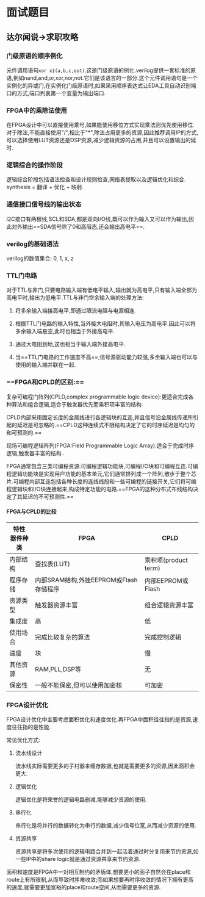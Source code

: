 # 面试题目

## 达尔闻说->求职攻略

### 门级原语的顺序例化

元件调用语句`xor x1(a,b,c,out)`.这是门级原语的例化.verilog提供一套标准的原语,例如nand,and,or,xor,nor,not.它们是该语言的一部分.这个元件调用语句是一个实例化的异或门,在实例化门级原语时,如果采用顺序表达式让EDA工具自动识别端口的方式,端口列表第一个变量为输出端口.

### FPGA中的乘除法使用

在FPGA设计中可以直接使用乘号,如果能使用移位方式实现乘法则优先使用移位.对于除法,不能直接使用"/",相比于"*",除法占用更多的资源,因此推荐调用IP的方式,可以选择使用LUT资源还是DSP资源,减少逻辑资源的占用,并且可以设置输出的延时.

### 逻辑综合的操作阶段

逻辑综合阶段包括语法检查和设计规则检查,网络表提取以及逻辑优化和综合. synthesis = 翻译 + 优化 + 映射. 

### 通信接口信号线的输出状态

I2C接口有两根线,SCL和SDA,都是双向I/O线,既可以作为输入又可以作为输出,因此对外输出==SDA信号除了0和高阻态,还会输出高电平==.

### verilog的基础语法

verilog的数值集合: 0, 1, x, z

### TTL门电路

对于TTL与非门,只要电路输入端有低电平输入,输出就为高电平,只有输入端全部为高电平时,输出为低电平.TTL与非门空余输入端的处理方法:

1. 将多余输入端接高电平,即通过限流电阻与电源相连.

2. 根据TTL门电路的输入特性,当外接大电阻时,其输入电压为高电平.因此可以将多余输入端悬空,此时也相当于外接高电平. 

3. 通过大电阻到地,这也相当于输入端外接高电平.

4. 当==TTL门电路的工作速度不高==,信号源驱动能力较强,多余输入端也可以与使用的输入端并联在一起.

### ==FPGA和CPLD的区别:==

复杂可编程门阵列(CPLD,complex programmable logic device):更适合完成各种算法和组合逻辑,适合于触发器优先而乘积项丰富的结构.

CPLD内部采用固定长度的金属线进行各逻辑块的互连,并且信号沿金属线传递所引起的延迟是可忽略的.==CPLD这种连续式不限结构决定了它的时序延迟是均匀的和可预测的.==

现场可编程逻辑阵列(FPGA:Field Programmable Logic Array):适合于完成时序逻辑,触发器丰富的结构..

FPGA通常包含三类可编程资源:可编程逻辑功能块,可编程I/O块和可编程互连.可编程逻辑功能块是实现用户功能的基本单元,它们通常排列成一个阵列,散步于整个芯片.可编程内部互连包括各种长度的连线线段和一些可编程的链接开关,它们将可编程逻辑块和I/O块连接起来,构成特定功能的电路.==FPGA的这种分布式布线结构决定了其延迟的不可预测性.==


#### FPGA与CPLD的比较

特性 <br> 器件种类|FPGA | CPLD
---------|----------|--------|
 内部结构 | 查找表(LUT) | 乘积项(product term)|
 程序存储 | 内部SRAM结构,外挂EEPROM或Flash存储程序 | 内部EEPROM或Flash
 资源类型 | 触发器资源丰富 | 组合逻辑资源丰富
 集成度 | 高 | 低
 使用场合| 完成比较复杂的算法| 完成控制逻辑
 速度| 块 | 慢
 其他资源| RAM,PLL,DSP等| 无
 保密性| 一般不能保密,但可以使用加密核 | 可加密

 ### FPGA设计优化

 FPGA设计优化中主要考虑面积优化和速度优化.再FPGA中面积往往指的是资源,速度往往指的是性能.

 常见优化方式:

 1. 流水线设计

    流水线实际需要更多的子村器来缓存数据,也就是需要更多的资源,因此面积会更大.

 2. 逻辑优化

    逻辑优化是将荣誉的逻辑电路删减,能够减少资源的使用.

 3. 串行化

    串行化是将并行的数据转化为串行的数据,减少信号位宽,从而减少资源的使用.

 4. 资源共享

    资源共享是将多次使用的逻辑电路合并到一起活着通过时分复用来节约资源,如一些IP中的share logic就是通过资源共享来节约资源.

面积和速度是FPGA中一对相互制约的矛盾体,想要更小的面子自然会在place和route上有所限制,从而导致时序难收敛;而如果想要再时序收敛的情况下拥有更高的速度,就需要更加宽裕的place和route空间,从而需要更多的资源.